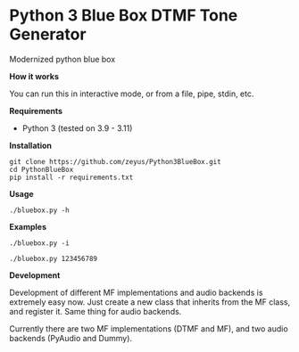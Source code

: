 Python 3 Blue Box DTMF Tone Generator
===================

Modernized python blue box

**How it works**

You can run this in interactive mode, or from a file, pipe, stdin, etc.

**Requirements**

- Python 3 (tested on 3.9 - 3.11)

**Installation**

```
git clone https://github.com/zeyus/Python3BlueBox.git
cd PythonBlueBox
pip install -r requirements.txt
```

**Usage**

```
./bluebox.py -h
```

**Examples**

```
./bluebox.py -i
```

```
./bluebox.py 123456789
```



**Development**

Development of different MF implementations and audio backends is extremely easy now.  Just create a new class that inherits from the MF class, and register it.
Same thing for audio backends.

Currently there are two MF implementations (DTMF and MF), and two audio backends (PyAudio and Dummy).
